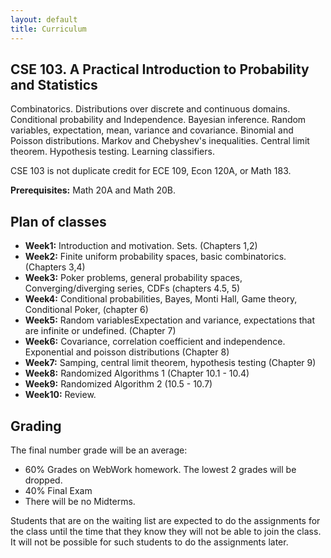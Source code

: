 ```yaml
---
layout: default
title: Curriculum
---
```


## CSE 103. A Practical Introduction to Probability and Statistics ##

Combinatorics. Distributions over discrete and continuous
domains. Conditional probability and Independence. Bayesian
inference. Random variables, expectation, mean, variance and
covariance. Binomial and Poisson distributions. Markov and Chebyshev's
inequalities. Central limit theorem. Hypothesis testing. Learning
classifiers.

CSE 103 is not duplicate credit for ECE 109, Econ 120A, or Math 183. 

**Prerequisites:** Math 20A and Math 20B.

## Plan of classes ##

* **Week1:** Introduction and motivation. Sets. (Chapters 1,2)
* **Week2:** Finite uniform probability spaces, basic combinatorics. (Chapters 3,4)
* **Week3:** Poker problems, general probability spaces, Converging/diverging series, CDFs   (chapters 4.5, 5)
* **Week4:** Conditional probabilities, Bayes, Monti Hall, Game
    theory, Conditional Poker, (chapter 6)
* **Week5:** Random variablesExpectation and variance, expectations that are infinite or undefined. (Chapter 7)
* **Week6:**  Covariance, correlation coefficient and
    independence. Exponential and poisson distributions (Chapter 8)
* **Week7:** Samping, central limit theorem, hypothesis testing
    (Chapter 9)
* **Week8:** Randomized Algorithms 1 (Chapter 10.1 - 10.4)
* **Week9:** Randomized Algorithm 2 (10.5 - 10.7)
* **Week10:**  Review.

## Grading ##

The final number grade will be an average:

* 60% Grades on WebWork homework. The lowest 2 grades will be dropped.
* 40% Final Exam
* There will be no Midterms.

Students that are on the waiting list are expected to do the
assignments for the class until the time that they know they will not
be able to join the class. It will not be possible for such students
to do the assignments later.

